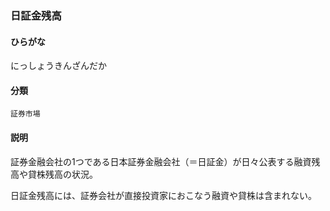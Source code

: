 <div style="display:none;">

## [あ行](securities-terms?id=あ行)
## [か行](securities-terms?id=か行)
## [さ行](securities-terms?id=さ行)
## [た行](securities-terms?id=た行)
## [な行](securities-terms?id=な行)

</div>

### 日証金残高

#### ひらがな

にっしょうきんざんだか

#### 分類

`証券市場`

#### 説明

証券金融会社の1つである日本証券金融会社（＝日証金）が日々公表する融資残高や貸株残高の状況。
 
日証金残高には、証券会社が直接投資家におこなう融資や貸株は含まれない。 

<div style="display:none;">

## [は行](securities-terms?id=は行)
## [ま行](securities-terms?id=ま行)
## [や行](securities-terms?id=や行)
## [ら行](securities-terms?id=ら行)
## [わ行](securities-terms?id=わ行)
## [英数字・記号](securities-terms?id=英数字・記号)

</div>


